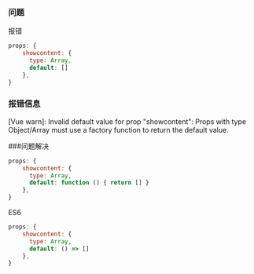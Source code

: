 ### 问题

报错

```javascript
props: {
    showcontent: {
      type: Array,
      default: []
    },
}
```

### 报错信息

[Vue warn]: Invalid default value for prop "showcontent": Props with type Object/Array must use a factory function to return the default value.

###问题解决

```javascript
props: {
    showcontent: {
      type: Array,
      default: function () { return [] }
    },
}
```

ES6

```javascript
props: {
    showcontent: {
      type: Array,
      default: () => []
    },
}
```
